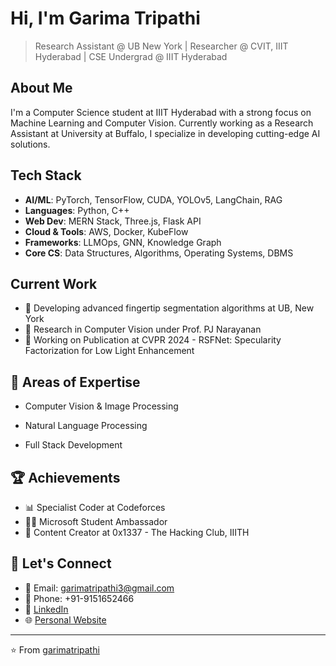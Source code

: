 #  Hi, I'm Garima Tripathi

>  Research Assistant @ UB New York | Researcher @ CVIT, IIIT Hyderabad | CSE Undergrad @ IIIT Hyderabad

##  About Me
I'm a Computer Science student at IIIT Hyderabad with a strong focus on Machine Learning and Computer Vision. Currently working as a Research Assistant at University at Buffalo, I specialize in developing cutting-edge AI solutions.

##  Tech Stack
- **AI/ML**: PyTorch, TensorFlow, CUDA, YOLOv5, LangChain, RAG
- **Languages**: Python, C++
- **Web Dev**: MERN Stack, Three.js, Flask API
- **Cloud & Tools**: AWS, Docker, KubeFlow
- **Frameworks**: LLMOps, GNN, Knowledge Graph
- **Core CS**: Data Structures, Algorithms, Operating Systems, DBMS

##  Current Work
- 🌟 Developing advanced fingertip segmentation algorithms at UB, New York
- 🧠 Research in Computer Vision under Prof. PJ Narayanan
- 📝 Working on Publication at CVPR 2024 - RSFNet: Specularity Factorization for Low Light Enhancement
<!-- 
## 🎯 Featured Projects
- 🤖 [AI-Powered Cold Email Generator](project-link) - LangChain & RAG based personalized outreach system
- 🥔 [Potato Disease Classification](project-link) - End-to-end ML system with 99% accuracy
- 👁️ [Object Segmentation System](project-link) - Advanced Video Object Segmentation research -->

## 🌱 Areas of Expertise
- Computer Vision & Image Processing
<!-- - Deep Learning & Neural Networks -->
- Natural Language Processing
<!-- - Real-time AI Systems -->
- Full Stack Development

## 🏆 Achievements
- 📊 Specialist Coder at Codeforces
- 👨‍💻 Microsoft Student Ambassador
- 🔐 Content Creator at 0x1337 - The Hacking Club, IIITH

## 🤝 Let's Connect
- 📧 Email: garimatripathi3@gmail.com
- 📱 Phone: +91-9151652466
- 💼 [LinkedIn](garimatripathi)
- 🌐 [Personal Website](garimatripathi)

---
⭐️ From [garimatripathi](https://github.com/garimatripathi)
